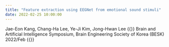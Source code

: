 ```yaml
---
title: "Feature extraction using EEGNet from emotional sound stimuli"
date: 2022-02-25 10:00:00
---
```


Jae-Eon Kang, Chang-Ha Lee, Ye-Ji Kim, Jong-Hwan Lee
{{<format bright-green>}}
Brain and Artificial Intelligence Symposium, Brain Engineering Society of Korea (BESK) 2022/Feb
{{</format>}}
